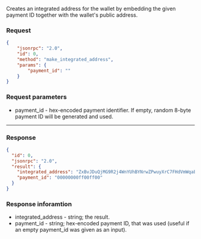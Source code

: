 Creates an integrated address for the wallet by embedding the given payment ID together with the wallet's public address.

### Request

```json
{
	"jsonrpc": "2.0",
	"id": 0,
	"method": "make_integrated_address",
	"params": {
		"payment_id": ""
	}
}
```

### Request parameters

- payment_id - hex-encoded payment identifier. If empty, random 8-byte payment ID will be generated and used.

---

### Response

```json
{
  "id": 0,
  "jsonrpc": "2.0",
  "result": {
    "integrated_address": "ZxBvJDuQjMG9R2j4WnYUhBYNrwZPwuyXrC7FHdVmWqaESgowDvgfWtiXeNGu8Px9B24pkmjsA39fzSSiEQG1ekB225ZnrMTBp",
    "payment_id": "00000000ff00ff00"
  }
}
```

### Response inforamtion

- integrated_address - string; the result.
- payment_id - string; hex-encoded payment ID, that was used (useful if an empty payment_id was given as an input).